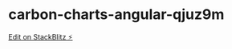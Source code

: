 # carbon-charts-angular-qjuz9m

[Edit on StackBlitz ⚡️](https://stackblitz.com/edit/carbon-charts-angular-qjuz9m)